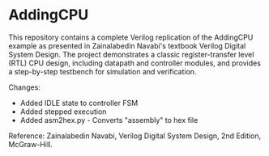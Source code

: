 # AddingCPU

This repository contains a complete Verilog replication of the AddingCPU example as presented in Zainalabedin Navabi's textbook Verilog Digital System Design. The project demonstrates a classic register-transfer level (RTL) CPU design, including datapath and controller modules, and provides a step-by-step testbench for simulation and verification.

Changes:

- Added IDLE state to controller FSM
- Added stepped execution
- Added asm2hex.py - Converts "assembly" to hex file

Reference:
Zainalabedin Navabi, Verilog Digital System Design, 2nd Edition, McGraw-Hill.

